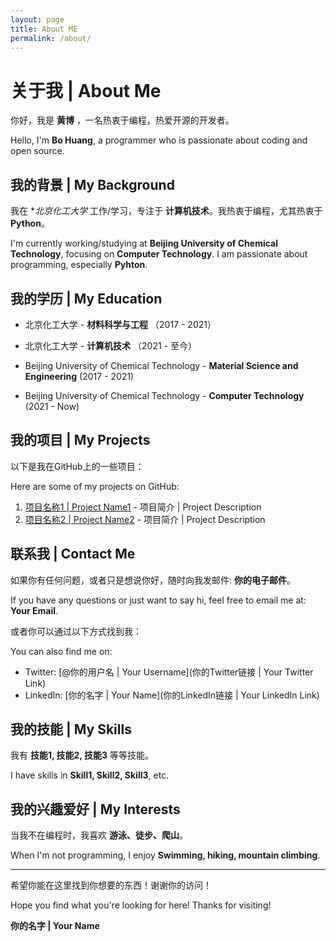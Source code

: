 ```yaml
---
layout: page
title: About ME
permalink: /about/
---
```


# 关于我 | About Me

你好，我是 **黄博** ，一名热衷于编程，热爱开源的开发者。

Hello, I'm **Bo Huang**, a programmer who is passionate about coding and open source.

## 我的背景 | My Background

我在 **北京化工大学* 工作/学习，专注于 **计算机技术**。我热衷于编程，尤其热衷于 **Python**。

I'm currently working/studying at **Beijing University of Chemical Technology**, focusing on **Computer Technology**. I am passionate about programming, especially **Pyhton**.

## 我的学历 | My Education

- 北京化工大学 - **材料科学与工程** （2017 - 2021）
- 北京化工大学 - **计算机技术** （2021 - 至今）

- Beijing University of Chemical Technology - **Material Science and Engineering** (2017 - 2021)
- Beijing University of Chemical Technology - **Computer Technology** (2021 - Now)

## 我的项目 | My Projects

以下是我在GitHub上的一些项目：

Here are some of my projects on GitHub:

1. [项目名称1 | Project Name1](项目链接1) - 项目简介 | Project Description
2. [项目名称2 | Project Name2](项目链接2) - 项目简介 | Project Description

## 联系我 | Contact Me

如果你有任何问题，或者只是想说你好，随时向我发邮件: **你的电子邮件**。

If you have any questions or just want to say hi, feel free to email me at: **Your Email**.

或者你可以通过以下方式找到我：

You can also find me on:

- Twitter: [@你的用户名 | Your Username](你的Twitter链接 | Your Twitter Link)
- LinkedIn: [你的名字 | Your Name](你的LinkedIn链接 | Your LinkedIn Link)

## 我的技能 | My Skills

我有 **技能1, 技能2, 技能3** 等等技能。

I have skills in **Skill1, Skill2, Skill3**, etc.

## 我的兴趣爱好 | My Interests

当我不在编程时，我喜欢 **游泳、徒步、爬山**。

When I'm not programming, I enjoy **Swimming, hiking, mountain climbing**.

--- 

希望你能在这里找到你想要的东西！谢谢你的访问！

Hope you find what you're looking for here! Thanks for visiting!

**你的名字 | Your Name**

